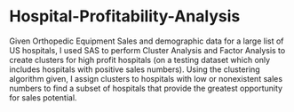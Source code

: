 # Hospital-Profitability-Analysis
Given Orthopedic Equipment Sales and demographic data for a large list of US hospitals, I used SAS to perform Cluster Analysis and Factor Analysis to create clusters for high profit hospitals (on a testing dataset which only includes hospitals with positive sales numbers). Using the clustering algorithm given, I assign clusters to hospitals with low or nonexistent sales numbers to find a subset of hospitals that provide the greatest opportunity for sales potential.  

